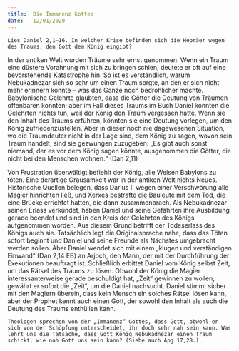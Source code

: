 ```yaml
---
title:  Die Immanenz Gottes
date:   12/01/2020
---
```


`Lies Daniel 2,1–16. In welcher Krise befinden sich die Hebräer wegen des Traums, den Gott dem König eingibt?`

In der antiken Welt wurden Träume sehr ernst genommen. Wenn ein Traum eine düstere Vorahnung mit sich zu bringen schien, deutete er oft auf eine bevorstehende Katastrophe hin. So ist es verständlich, warum Nebukadnezar sich so sehr um einen Traum sorgte, an den er sich nicht mehr erinnern konnte – was das Ganze noch bedrohlicher machte. Babylonische Gelehrte glaubten, dass die Götter die Deutung von Träumen offenbaren konnten; aber im Fall dieses Traums im Buch Daniel konnten die Gelehrten nichts tun, weil der König den Traum vergessen hatte. Wenn sie den Inhalt des Traums erführen, könnten sie eine Deutung vorlegen, um den König zufriedenzustellen. Aber in dieser noch nie dagewesenen Situation, wo die Traumdeuter nicht in der Lage sind, dem König zu sagen, wovon sein Traum handelt, sind sie gezwungen zuzugeben: „Es gibt auch sonst niemand, der es vor dem König sagen könnte, ausgenommen die Götter, die nicht bei den Menschen wohnen.“ (Dan 2,11)

Von Frustration überwältigt befiehlt der König, alle Weisen Babylons zu töten. Eine derartige Grausamkeit war in der antiken Welt nichts Neues. ­Historische Quellen belegen, dass Darius I. wegen einer Verschwörung alle Magier hinrichten ließ, und Xerxes bestrafte die Bauleute mit dem Tod, die eine Brücke errichtet hatten, die dann zusammenbrach. Als Nebukadnezar seinen Erlass verkündet, haben Daniel und seine Gefährten ihre Ausbildung gerade beendet und sind in den Kreis der Gelehrten des Königs aufgenommen worden. Aus diesem Grund betrifft der Todeserlass des Königs auch sie. Tatsächlich legt die Originalsprache nahe, dass das Töten sofort beginnt und Daniel und seine Freunde als Nächstes umgebracht werden sollen. Aber ­Daniel wendet sich mit einem „klugen und verständigen Einwand“ (Dan 2,14 EB) an Arjoch, den Mann, der mit der Durchführung der Exekutionen beauftragt ist. Schließlich erbittet Daniel vom König selbst Zeit, um das Rätsel des Traums zu lösen. Obwohl der König die Magier interessanterweise gerade beschuldigt hat, „Zeit“ gewinnen zu wollen, gewährt er sofort die „Zeit“, um die Daniel nachsucht. Daniel stimmt sicher mit den Magiern überein, dass kein Mensch ein solches Rätsel lösen kann, aber der Prophet kennt auch einen Gott, der sowohl den Inhalt als auch die Deutung des Traums enthüllen kann.

`Theologen sprechen von der „Immanenz“ Gottes, dass Gott, obwohl er sich von der Schöpfung unterscheidet, ihr doch sehr nah sein kann. Was lehrt uns die Tatsache, dass Gott König Nebukadnezar einen Traum schickt, wie nah Gott uns sein kann? (Siehe auch Apg 17,28.)`